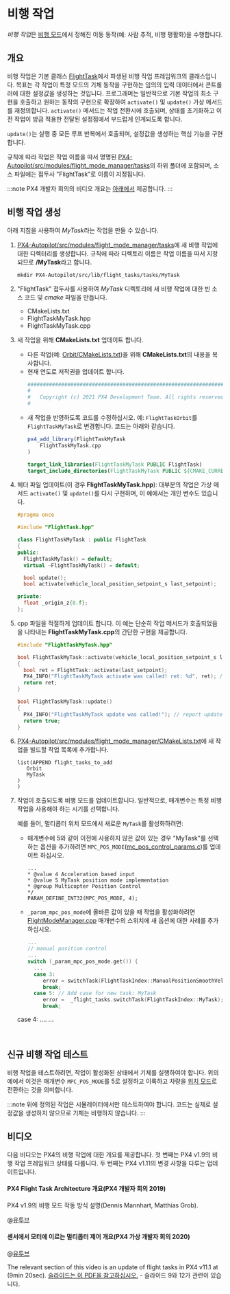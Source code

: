# 비행 작업

*비행 작업*은 [비행 모드](../concept/flight_modes.md)에서 정해진 이동 동작(예: 사람 추적, 비행 평활화)을 수행합니다.


## 개요

비행 작업은 기본 클래스 [FlightTask](https://github.com/PX4/PX4-Autopilot/blob/master/src/modules/flight_mode_manager/tasks/FlightTask/FlightTask.hpp)에서 파생된 비행 작업 프레임워크의 클래스입니다. 목표는 각 작업이 특정 모드의 기체 동작을 구현하는 임의의 입력 데이터에서 콘트롤러에 대한 설정값을 생성하는 것입니다. 프로그래머는 일반적으로 기본 작업의 최소 구현을 호출하고 원하는 동작의 구현으로 확장하여 `activate()` 및 `update()` 가상 메서드를 재정의합니다. `activate()` 메서드는 작업 전환시에 호출되며, 상태를 초기화하고 이전 작업이 방금 적용한 전달된 설정점에서 부드럽게 인계되도록 합니다.

`update()`는 실행 중 모든 루프 반복에서 호출되며, 설정값을 생성하는 핵심 기능을 구현합니다.

규칙에 따라 작업은 작업 이름을 따서 명명된 [PX4-Autopilot/src/modules/flight_mode_manager/tasks](https://github.com/PX4/PX4-Autopilot/tree/master/src/modules/flight_mode_manager/tasks)의 하위 폴더에 포함되며, 소스 파일에는 접두사 "FlightTask"로 이름이 지정됩니다.

:::note PX4 개발자 회의의 비디오 개요는 [아래에서](#video)  제공합니다.
:::


## 비행 작업 생성

아래 지침을 사용하여 *MyTask*라는 작업을 만들 수 있습니다.

1. [PX4-Autopilot/src/modules/flight_mode_manager/tasks](https://github.com/PX4/PX4-Autopilot/tree/master/src/modules/flight_mode_manager/tasks)에 새 비행 작업에 대한 디렉터리를 생성합니다. 규칙에 따라 디렉토리 이름은 작업 이름을 따서 지정되므로 **/MyTask**라고 합니다.
   ```
   mkdir PX4-Autopilot/src/lib/flight_tasks/tasks/MyTask
   ```
2. "FlightTask" 접두사를 사용하여 *MyTask* 디렉토리에 새 비행 작업에 대한 빈 소스 코드 및 *cmake* 파일을 만듭니다.
   - CMakeLists.txt
   - FlightTaskMyTask.hpp
   - FlightTaskMyTask.cpp
3. 새 작업을 위해 **CMakeLists.txt** 업데이트 합니다.
   - 다른 작업(예: [Orbit/CMakeLists.txt](https://github.com/PX4/PX4-Autopilot/blob/master/src/modules/flight_mode_manager/tasks/Orbit/CMakeLists.txt))을 위해 **CMakeLists.txt**의 내용을 복사합니다.
   - 현재 연도로 저작권을 업데이트 합니다.
     ```cmake   
     ############################################################################
     #
     #   Copyright (c) 2021 PX4 Development Team. All rights reserved.
     #
     ```
   - 새 작업을 반영하도록 코드를 수정하십시오. 예: `FlightTaskOrbit`를 `FlightTaskMyTask`로 변경합니다. 코드는 아래와 같습니다.
     ```cmake 
     px4_add_library(FlightTaskMyTask
         FlightTaskMyTask.cpp
     )

     target_link_libraries(FlightTaskMyTask PUBLIC FlightTask)
     target_include_directories(FlightTaskMyTask PUBLIC ${CMAKE_CURRENT_SOURCE_DIR})
     ```

4. 헤더 파일 업데이트(이 경우 **FlightTaskMyTask.hpp**): 대부분의 작업은 가상 메서드 `activate()` 및 `update()`를 다시 구현하며, 이 예에서는 개인 변수도 있습니다.
   ```cpp
   #pragma once

   #include "FlightTask.hpp"

   class FlightTaskMyTask : public FlightTask
   {
   public:
     FlightTaskMyTask() = default;
     virtual ~FlightTaskMyTask() = default;

     bool update();
     bool activate(vehicle_local_position_setpoint_s last_setpoint);

   private:
     float _origin_z{0.f};
   };
   ```
4. cpp 파일을 적절하게 업데이트 합니다. 이 예는 단순히 작업 메서드가 호출되었음을 나타내는 **FlightTaskMyTask.cpp**의 간단한 구현을 제공합니다.
   ```cpp
   #include "FlightTaskMyTask.hpp"

   bool FlightTaskMyTask::activate(vehicle_local_position_setpoint_s last_setpoint)
   {
     bool ret = FlightTask::activate(last_setpoint);
     PX4_INFO("FlightTaskMyTask activate was called! ret: %d", ret); // report if activation was successful
     return ret;
   }

   bool FlightTaskMyTask::update()
   {
     PX4_INFO("FlightTaskMyTask update was called!"); // report update
     return true;
   }
   ```
5. [PX4-Autopilot/src/modules/flight_mode_manager/CMakeLists.txt](https://github.com/PX4/PX4-Autopilot/blob/master/src/modules/flight_mode_manager/CMakeLists.txt#L40)에 새 작업을 빌드할 작업 목록에 추가합니다.
   ```
   list(APPEND flight_tasks_to_add
      Orbit
      MyTask
   )
   )
   ```
6. 작업이 호출되도록 비행 모드를 업데이트합니다. 일반적으로, 매개변수는 특정 비행 작업을 사용해야 하는 시기를 선택합니다.

   예를 들어, 멀티콥터 위치 모드에서 새로운 `MyTask`를 활성화하려면:
   - 매개변수에 5와 같이 이전에 사용하지 않은 값이 있는 경우 "MyTask"를 선택하는 옵션을 추가하려면 `MPC_POS_MODE`([mc_pos_control_params.c](https://github.com/PX4/PX4-Autopilot/blob/master/src/modules/mc_pos_control/mc_pos_control_params.c#L706-L721))를 업데이트 하십시오.
     ```
     ...
     * @value 4 Acceleration based input
     * @value 5 MyTask position mode implementation
     * @group Multicopter Position Control
     */
     PARAM_DEFINE_INT32(MPC_POS_MODE, 4);
     ```
   - `_param_mpc_pos_mode`에 올바른 값이 있을 때 작업을 활성화하려면 [FlightModeManager.cpp](https://github.com/PX4/PX4-Autopilot/blob/master/src/modules/flight_mode_manager/FlightModeManager.cpp#L266-L285) 매개변수의 스위치에 새 옵션에 대한 사례를 추가하십시오.
     ```cpp
     ...
     // manual position control
     ...
     switch (_param_mpc_pos_mode.get()) {
       ...
       case 3:
          error = switchTask(FlightTaskIndex::ManualPositionSmoothVel);
          break;
       case 5: // Add case for new task: MyTask
          error =  _flight_tasks.switchTask(FlightTaskIndex::MyTask);
          break;
    case 4:
    ....
     ...
     ```


## 신규 비행 작업 테스트

비행 작업을 테스트하려면, 작업이 활성화된 상태에서 기체를 실행하여야 합니다. 위의 예에서 이것은 매개변수 `MPC_POS_MODE`를 5로 설정하고 이륙하고 차량을 [위치 모드](../flight_modes/position_mc.md)로 전환하는 것을 의미합니다.

:::note
위에 정의된 작업은 시뮬레이터에서만 테스트하여야 합니다. 코드는 실제로 설정값을 생성하지 않으므로 기체는 비행하지 않습니다.
:::


## 비디오

다음 비디오는 PX4의 비행 작업에 대한 개요를 제공합니다. 첫 번째는 PX4 v1.9의 비행 작업 프레임워크 상태를 다룹니다. 두 번째는 PX4 v1.11의 변경 사항을 다루는 업데이트입니다.

#### PX4 Flight Task Architecture 개요(PX4 개발자 회의 2019)

PX4 v1.9의 비행 모드 작동 방식 설명(Dennis Mannhart, Matthias Grob).

@[유투브](https://youtu.be/-dkQG8YLffc) <!-- datestamp:video:youtube:20190704:PX4 Flight Task Architecture Overview — PX4 Developer Summit 2019 -->

#### 센서에서 모터에 이르는 멀티콥터 제어 개요(PX4 가상 개발자 회의 2020)

@[유투브](https://youtu.be/orvng_11ngQ?t=560) <!-- datestamp:video:youtube:20200720:Overview of multicopter control from sensors to motors — PX4 Developer Summit Virtual 2020 From 9min20sec - Section on flight tasks-->

The relevant section of this video is an update of flight tasks in PX4 v11.1 at (9min 20sec). [슬라이드는 이 PDF을 참고하십시오.](https://static.sched.com/hosted_files/px4developersummitvirtual2020/1b/PX4%20Developer%20Summit%202020%20-%20Overview%20of%20multicopter%20control%20from%20sensors%20to%20motors.pdf) - 슬라이드 9와 12가 관련이 있습니다.
